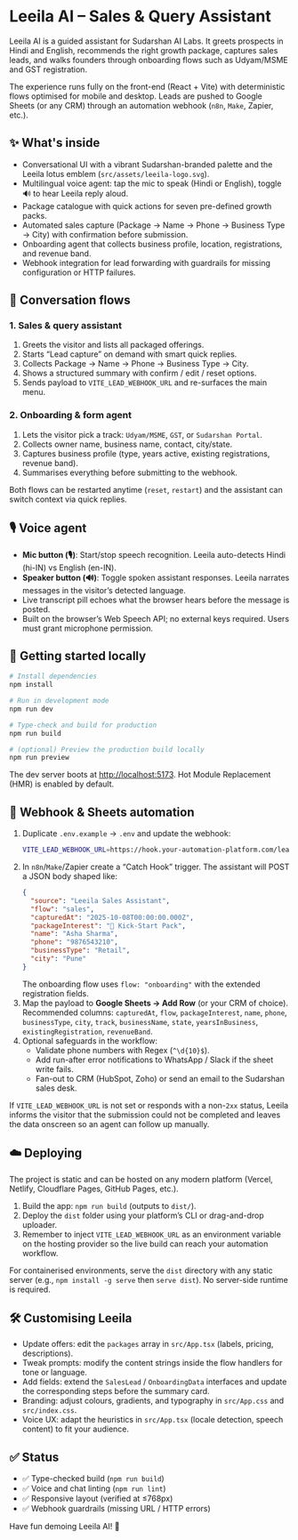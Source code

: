 # Leeila AI – Sales & Query Assistant

Leeila AI is a guided assistant for Sudarshan AI Labs. It greets prospects in Hindi and English, recommends the right growth package, captures sales leads, and walks founders through onboarding flows such as Udyam/MSME and GST registration.

The experience runs fully on the front-end (React + Vite) with deterministic flows optimised for mobile and desktop. Leads are pushed to Google Sheets (or any CRM) through an automation webhook (`n8n`, `Make`, Zapier, etc.).

## ✨ What's inside

- Conversational UI with a vibrant Sudarshan-branded palette and the Leeila lotus emblem (`src/assets/leeila-logo.svg`).
- Multilingual voice agent: tap the mic to speak (Hindi or English), toggle 🔊 to hear Leeila reply aloud.
- Package catalogue with quick actions for seven pre-defined growth packs.
- Automated sales capture (Package → Name → Phone → Business Type → City) with confirmation before submission.
- Onboarding agent that collects business profile, location, registrations, and revenue band.
- Webhook integration for lead forwarding with guardrails for missing configuration or HTTP failures.

## 🧭 Conversation flows

### 1. Sales & query assistant
1. Greets the visitor and lists all packaged offerings.
2. Starts “Lead capture” on demand with smart quick replies.
3. Collects Package → Name → Phone → Business Type → City.
4. Shows a structured summary with confirm / edit / reset options.
5. Sends payload to `VITE_LEAD_WEBHOOK_URL` and re-surfaces the main menu.

### 2. Onboarding & form agent
1. Lets the visitor pick a track: `Udyam/MSME`, `GST`, or `Sudarshan Portal`.
2. Collects owner name, business name, contact, city/state.
3. Captures business profile (type, years active, existing registrations, revenue band).
4. Summarises everything before submitting to the webhook.

Both flows can be restarted anytime (`reset`, `restart`) and the assistant can switch context via quick replies.

## 🎙️ Voice agent

- **Mic button (🎙️)**: Start/stop speech recognition. Leeila auto-detects Hindi (hi-IN) vs English (en-IN).
- **Speaker button (🔊)**: Toggle spoken assistant responses. Leeila narrates messages in the visitor’s detected language.
- Live transcript pill echoes what the browser hears before the message is posted.
- Built on the browser’s Web Speech API; no external keys required. Users must grant microphone permission.

## 🚀 Getting started locally

```bash
# Install dependencies
npm install

# Run in development mode
npm run dev

# Type-check and build for production
npm run build

# (optional) Preview the production build locally
npm run preview
```

The dev server boots at <http://localhost:5173>. Hot Module Replacement (HMR) is enabled by default.

## 🔗 Webhook & Sheets automation

1. Duplicate `.env.example` → `.env` and update the webhook:
   ```bash
   VITE_LEAD_WEBHOOK_URL=https://hook.your-automation-platform.com/lead
   ```
2. In `n8n`/`Make`/Zapier create a “Catch Hook” trigger. The assistant will POST a JSON body shaped like:
   ```json
   {
     "source": "Leeila Sales Assistant",
     "flow": "sales",
     "capturedAt": "2025-10-08T00:00:00.000Z",
     "packageInterest": "🚀 Kick-Start Pack",
     "name": "Asha Sharma",
     "phone": "9876543210",
     "businessType": "Retail",
     "city": "Pune"
   }
   ```
   The onboarding flow uses `flow: "onboarding"` with the extended registration fields.
3. Map the payload to **Google Sheets → Add Row** (or your CRM of choice). Recommended columns:
   `capturedAt`, `flow`, `packageInterest`, `name`, `phone`, `businessType`, `city`,
   `track`, `businessName`, `state`, `yearsInBusiness`, `existingRegistration`, `revenueBand`.
4. Optional safeguards in the workflow:
   - Validate phone numbers with Regex (`^\d{10}$`).
   - Add run-after error notifications to WhatsApp / Slack if the sheet write fails.
   - Fan-out to CRM (HubSpot, Zoho) or send an email to the Sudarshan sales desk.

If `VITE_LEAD_WEBHOOK_URL` is not set or responds with a non-`2xx` status, Leeila informs the visitor that the submission could not be completed and leaves the data onscreen so an agent can follow up manually.

## ☁️ Deploying

The project is static and can be hosted on any modern platform (Vercel, Netlify, Cloudflare Pages, GitHub Pages, etc.).

1. Build the app: `npm run build` (outputs to `dist/`).
2. Deploy the `dist` folder using your platform’s CLI or drag-and-drop uploader.
3. Remember to inject `VITE_LEAD_WEBHOOK_URL` as an environment variable on the hosting provider so the live build can reach your automation workflow.

For containerised environments, serve the `dist` directory with any static server (e.g., `npm install -g serve` then `serve dist`). No server-side runtime is required.

## 🛠 Customising Leeila

- Update offers: edit the `packages` array in `src/App.tsx` (labels, pricing, descriptions).
- Tweak prompts: modify the content strings inside the flow handlers for tone or language.
- Add fields: extend the `SalesLead` / `OnboardingData` interfaces and update the corresponding steps before the summary card.
- Branding: adjust colours, gradients, and typography in `src/App.css` and `src/index.css`.
- Voice UX: adapt the heuristics in `src/App.tsx` (locale detection, speech content) to fit your audience.

## ✅ Status

- ✅ Type-checked build (`npm run build`)
- ✅ Voice and chat linting (`npm run lint`)
- ✅ Responsive layout (verified at ≤768px)
- ✅ Webhook guardrails (missing URL / HTTP errors)

Have fun demoing Leeila AI! 🙌
